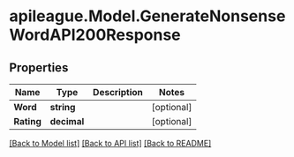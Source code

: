 # apileague.Model.GenerateNonsenseWordAPI200Response

## Properties

Name | Type | Description | Notes
------------ | ------------- | ------------- | -------------
**Word** | **string** |  | [optional] 
**Rating** | **decimal** |  | [optional] 

[[Back to Model list]](../README.md#documentation-for-models) [[Back to API list]](../README.md#documentation-for-api-endpoints) [[Back to README]](../README.md)

